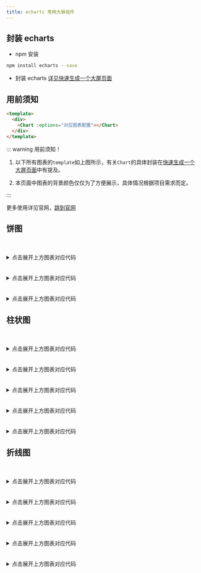 ```yaml
---
title: echarts 常用大屏组件
---
```


<!-- <br/>

<details>
<summary>点击展开上方图表对应代码</summary>
<pre>
<code>
</code>
</pre>
</details>

<br/> -->

## 封装 echarts

- npm 安装

```sh
npm install echarts --save
```

- 封装 echarts
  [详见快速生成一个大屏页面](./z1-before-use.md)

## 用前须知

```html
<template>
  <div>
    <Chart :options="对应图表配置"></Chart>
  </div>
</template>
```

::: warning 用前须知！

1. 以下所有图表的`template`如上图所示，有关`Chart`的具体封装在[快速生成一个大屏页面](./z1-before-use.md)中有提及。

2. 本页面中图表的背景颜色仅仅为了方便展示，具体情况根据项目需求而定。

:::

更多使用详见官网，[跳到官网](https://echarts.apache.org/zh/index.html)

## 饼图

<br/>
<echarts-pie1/>
<br/>

<details>
  <summary>点击展开上方图表对应代码</summary>
  <pre>
   <code >
  export default {
    data() {
      return {
        options:{
          title: {
            text: 'Referer of a Website',
            subtext: 'Fake Data',
            left: 'center'
          },
          tooltip: {
            trigger: 'item'
          },
          legend: {
            orient: 'vertical',
            left: 'left'
          },
          series: [
            {
              name: 'Access From',
              type: 'pie',
              radius: '50%',
              data: [
                { value: 1048, name: 'Search Engine' },
                { value: 735, name: 'Direct' },
                { value: 580, name: 'Email' },
                { value: 484, name: 'Union Ads' },
                { value: 300, name: 'Video Ads' }
              ],
              emphasis: {
                itemStyle: {
                  shadowBlur: 10,
                  shadowOffsetX: 0,
                  shadowColor: 'rgba(0, 0, 0, 0.5)'
                }
              }
            }
          ]
        }
      };
    },
  }
  </code> 
  </pre>
</details>

<br/>
<echarts-pie2/>

<br/>

<details>
  <summary>点击展开上方图表对应代码</summary>
  <pre>
   <code >
  export default {
    data() {
      return {
        options: {
          tooltip: {
            trigger: 'item',
          },
          legend: {
            top: '5%',
            left: 'center',
          },
          series: [
            {
              name: 'Access From',
              type: 'pie',
              radius: ['40%', '70%'],
              avoidLabelOverlap: false,
              itemStyle: {
                borderRadius: 10,
                borderColor: '#fff',
                borderWidth: 2,
              },
              label: {
                show: false,
                position: 'center',
              },
              emphasis: {
                label: {
                  show: true,
                  fontSize: '40',
                  fontWeight: 'bold',
                },
              },
              labelLine: {
                show: false,
              },
              data: [
                { value: 1048, name: 'Search Engine' },
                { value: 735, name: 'Direct' },
                { value: 580, name: 'Email' },
                { value: 484, name: 'Union Ads' },
                { value: 300, name: 'Video Ads' },
              ],
            },
          ],
        },
      };
    },
  };
  </code> 
  </pre>
</details>

<br/>

<echarts-pie3/>

<br/>

<details>
<summary>点击展开上方图表对应代码</summary>
<pre>
<code>
export default {
    data() {
      return {
        option: {
          legend: {
            top: 'bottom',
          },
          toolbox: {
            show: true,
            feature: {
              mark: { show: true },
              dataView: { show: true, readOnly: false },
              restore: { show: true },
              saveAsImage: { show: true },
            },
          },
          series: [
            {
              name: 'Nightingale Chart',
              type: 'pie',
              radius: [50, 250],
              center: ['50%', '50%'],
              roseType: 'area',
              itemStyle: {
                borderRadius: 8,
              },
              data: [
                { value: 40, name: 'rose 1' },
                { value: 38, name: 'rose 2' },
                { value: 32, name: 'rose 3' },
                { value: 30, name: 'rose 4' },
                { value: 28, name: 'rose 5' },
                { value: 26, name: 'rose 6' },
                { value: 22, name: 'rose 7' },
                { value: 18, name: 'rose 8' },
              ],
            },
          ],
        },
      };
    },
  };
</code>
</pre>
</details>

## 柱状图

<br/>
<echarts-bar1/>
<br/>

<details>
<summary>点击展开上方图表对应代码</summary>
<pre>
<code>
export default {
    data() {
      return {
        options: {
          xAxis: {
            type: 'category',
            data: ['Mon', 'Tue', 'Wed', 'Thu', 'Fri', 'Sat', 'Sun'],
          },
          yAxis: {
            type: 'value',
          },
          series: [
            {
              data: [120, 200, 150, 80, 70, 110, 130],
              type: 'bar',
            },
          ],
        },
      };
    },
  };
</code>
</pre>
</details>

<br/>
<echarts-bar2/>
<br/>

<details>
<summary>点击展开上方图表对应代码</summary>
<pre>
<code>
 export default {
    data() {
      return {};
    },
    computed: {
      options() {
        const labelRight = {
          position: 'right',
        };
        return {
          title: {
            text: 'Bar Chart with Negative Value',
          },
          tooltip: {
            trigger: 'axis',
            axisPointer: {
              type: 'shadow',
            },
          },
          grid: {
            top: 80,
            bottom: 30,
          },
          xAxis: {
            type: 'value',
            position: 'top',
            splitLine: {
              lineStyle: {
                type: 'dashed',
              },
            },
          },
          yAxis: {
            type: 'category',
            axisLine: { show: false },
            axisLabel: { show: false },
            axisTick: { show: false },
            splitLine: { show: false },
            data: ['ten', 'nine', 'eight', 'seven', 'six', 'five', 'four', 'three', 'two', 'one'],
          },
          series: [
            {
              name: 'Cost',
              type: 'bar',
              stack: 'Total',
              label: {
                show: true,
                formatter: '{b}',
              },
              data: [
                { value: -0.07, label: labelRight },
                { value: -0.09, label: labelRight },
                0.2,
                0.44,
                { value: -0.23, label: labelRight },
                0.08,
                { value: -0.17, label: labelRight },
                0.47,
                { value: -0.36, label: labelRight },
                0.18,
              ],
            },
          ],
        };
      },
    },
  };
</code>
</pre>
</details>

<br/>
<echarts-bar3/>
<br/>

<details>
<summary>点击展开上方图表对应代码</summary>
<pre>
<code>
export default {
    data() {
      return {};
    },
    computed: {
      options() {
        // prettier-ignore
        let dataAxis = ['点', '击', '柱', '子', '或', '者', '两', '指', '在', '触', '屏', '上', '滑', '动', '能', '够', '自', '动', '缩', '放'];
        // prettier-ignore
        let data = [220, 182, 191, 234, 290, 330, 310, 123, 442, 321, 90, 149, 210, 122, 133, 334, 198, 123, 125, 220];
        let yMax = 500;
        let dataShadow = [];
        for (let i = 0; i < data.length; i++) {
          dataShadow.push(yMax);
        }
        return {
          xAxis: {
            data: dataAxis,
            axisLabel: {
              inside: true,
              color: '#fff',
            },
            axisTick: {
              show: false,
            },
            axisLine: {
              show: false,
            },
            z: 10,
          },
          yAxis: {
            axisLine: {
              show: false,
            },
            axisTick: {
              show: false,
            },
            axisLabel: {
              color: '#999',
            },
          },
          dataZoom: [
            {
              type: 'inside',
            },
          ],
          series: [
            {
              type: 'bar',
              showBackground: true,
              itemStyle: {
                color: new echarts.graphic.LinearGradient(0, 0, 0, 1, [
                  { offset: 0, color: '#83bff6' },
                  { offset: 0.5, color: '#188df0' },
                  { offset: 1, color: '#188df0' },
                ]),
              },
              emphasis: {
                itemStyle: {
                  color: new echarts.graphic.LinearGradient(0, 0, 0, 1, [
                    { offset: 0, color: '#2378f7' },
                    { offset: 0.7, color: '#2378f7' },
                    { offset: 1, color: '#83bff6' },
                  ]),
                },
              },
              data: data,
            },
          ],
        };
      },
    },
  };
</code>
</pre>
</details>

<br/>
<echarts-bar4/>
<br/>

<details>
<summary>点击展开上方图表对应代码</summary>
<pre>
<code>
export default {
    data() {
      return {};
    },
    computed: {
      options() {
        const categories = (function () {
          let now = new Date();
          let res = [];
          let len = 10;
          while (len--) {
            res.unshift(now.toLocaleTimeString().replace(/^\D*/, ''));
            now = new Date(+now - 2000);
          }
          return res;
        })();
        const categories2 = (function () {
          let res = [];
          let len = 10;
          while (len--) {
            res.push(10 - len - 1);
          }
          return res;
        })();
        const data = (function () {
          let res = [];
          let len = 10;
          while (len--) {
            res.push(Math.round(Math.random() * 1000));
          }
          return res;
        })();
        const data2 = (function () {
          let res = [];
          let len = 0;
          while (len < 10) {
            res.push(+(Math.random() * 10 + 5).toFixed(1));
            len++;
          }
          return res;
        })();
        return {
          title: {
            text: 'Dynamic Data',
          },
          tooltip: {
            trigger: 'axis',
            axisPointer: {
              type: 'cross',
              label: {
                backgroundColor: '#283b56',
              },
            },
          },
          legend: {},
          dataZoom: {
            show: false,
            start: 0,
            end: 100,
          },
          xAxis: [
            {
              type: 'category',
              boundaryGap: true,
              data: categories,
            },
            {
              type: 'category',
              boundaryGap: true,
              data: categories2,
            },
          ],
          yAxis: [
            {
              type: 'value',
              scale: true,
              name: 'Price',
              max: 30,
              min: 0,
              boundaryGap: [0.2, 0.2],
            },
            {
              type: 'value',
              scale: true,
              name: 'Order',
              max: 1200,
              min: 0,
              boundaryGap: [0.2, 0.2],
            },
          ],
          series: [
            {
              name: 'Dynamic Bar',
              type: 'bar',
              xAxisIndex: 1,
              yAxisIndex: 1,
              data: data,
            },
            {
              name: 'Dynamic Line',
              type: 'line',
              data: data2,
            },
          ],
        };
      },
    },
  };
</code>
</pre>
</details>

<br/>
<echarts-bar5/>
<br/>

<details>
<summary>点击展开上方图表对应代码</summary>
<pre>
<code>
export default {
    data() {
      return {
        options: {
          tooltip: {
            trigger: 'axis',
            axisPointer: {
              type: 'cross',
              crossStyle: {
                color: '#999',
              },
            },
          },
          legend: {
            data: ['Evaporation', 'Precipitation', 'Temperature'],
          },
          xAxis: [
            {
              type: 'category',
              data: ['Mon', 'Tue', 'Wed', 'Thu', 'Fri', 'Sat', 'Sun'],
              axisPointer: {
                type: 'shadow',
              },
            },
          ],
          yAxis: [
            {
              type: 'value',
              name: 'Precipitation',
              min: 0,
              max: 250,
              interval: 50,
              axisLabel: {
                formatter: '{value} ml',
              },
            },
            {
              type: 'value',
              name: 'Temperature',
              min: 0,
              max: 25,
              interval: 5,
              axisLabel: {
                formatter: '{value} °C',
              },
            },
          ],
          series: [
            {
              name: 'Evaporation',
              type: 'bar',
              data: [2.0, 4.9, 7.0, 23.2, 25.6, 76.7, 135.6, 162.2, 32.6, 20.0, 6.4, 3.3],
            },
            {
              name: 'Precipitation',
              type: 'bar',
              data: [2.6, 5.9, 9.0, 26.4, 28.7, 70.7, 175.6, 182.2, 48.7, 18.8, 6.0, 2.3],
            },
            {
              name: 'Temperature',
              type: 'line',
              yAxisIndex: 1,
              data: [2.0, 2.2, 3.3, 4.5, 6.3, 10.2, 20.3, 23.4, 23.0, 16.5, 12.0, 6.2],
            },
          ],
        },
      };
    },
  };
</code>
</pre>
</details>

## 折线图

<br/>
<echarts-line1/>
<br/>

<details>
<summary>点击展开上方图表对应代码</summary>
<pre>
<code>
export default {
    data() {
      return {
        options: {
          xAxis: {
            type: 'category',
            boundaryGap: false,
            data: ['Mon', 'Tue', 'Wed', 'Thu', 'Fri', 'Sat', 'Sun'],
          },
          yAxis: {
            type: 'value',
          },
          series: [
            {
              data: [820, 932, 901, 934, 1290, 1330, 1320],
              type: 'line',
              areaStyle: {},
            },
          ],
        },
      };
    },
  };
</code>
</pre>
</details>

<br/>
<echarts-line2/>
<br/>

<details>
<summary>点击展开上方图表对应代码</summary>
<pre>
<code>
export default {
    data() {
      return {};
    },
    computed: {
      options() {
        // prettier-ignore
        const data = [["2000-06-05", 116], ["2000-06-06", 129], ["2000-06-07", 135], ["2000-06-08", 86], ["2000-06-09", 73], ["2000-06-10", 85], ["2000-06-11", 73], ["2000-06-12", 68], ["2000-06-13", 92], ["2000-06-14", 130], ["2000-06-15", 245], ["2000-06-16", 139], ["2000-06-17", 115], ["2000-06-18", 111], ["2000-06-19", 309], ["2000-06-20", 206], ["2000-06-21", 137], ["2000-06-22", 128], ["2000-06-23", 85], ["2000-06-24", 94], ["2000-06-25", 71], ["2000-06-26", 106], ["2000-06-27", 84], ["2000-06-28", 93], ["2000-06-29", 85], ["2000-06-30", 73], ["2000-07-01", 83], ["2000-07-02", 125], ["2000-07-03", 107], ["2000-07-04", 82], ["2000-07-05", 44], ["2000-07-06", 72], ["2000-07-07", 106], ["2000-07-08", 107], ["2000-07-09", 66], ["2000-07-10", 91], ["2000-07-11", 92], ["2000-07-12", 113], ["2000-07-13", 107], ["2000-07-14", 131], ["2000-07-15", 111], ["2000-07-16", 64], ["2000-07-17", 69], ["2000-07-18", 88], ["2000-07-19", 77], ["2000-07-20", 83], ["2000-07-21", 111], ["2000-07-22", 57], ["2000-07-23", 55], ["2000-07-24", 60]];
        const dateList = data.map(function (item) {
          return item[0];
        });
        const valueList = data.map(function (item) {
          return item[1];
        });
        return {
          // Make gradient line here
          visualMap: [
            {
              show: false,
              type: 'continuous',
              seriesIndex: 0,
              min: 0,
              max: 400,
            },
            {
              show: false,
              type: 'continuous',
              seriesIndex: 1,
              dimension: 0,
              min: 0,
              max: dateList.length - 1,
            },
          ],
          title: [
            {
              left: 'center',
              text: 'Gradient along the y axis',
            },
            {
              top: '55%',
              left: 'center',
              text: 'Gradient along the x axis',
            },
          ],
          tooltip: {
            trigger: 'axis',
          },
          xAxis: [
            {
              data: dateList,
            },
            {
              data: dateList,
              gridIndex: 1,
            },
          ],
          yAxis: [
            {},
            {
              gridIndex: 1,
            },
          ],
          grid: [
            {
              bottom: '60%',
            },
            {
              top: '60%',
            },
          ],
          series: [
            {
              type: 'line',
              showSymbol: false,
              data: valueList,
            },
            {
              type: 'line',
              showSymbol: false,
              data: valueList,
              xAxisIndex: 1,
              yAxisIndex: 1,
            },
          ],
        };
      },
    },
  };
</code>
</pre>
</details>

<br/>
<echarts-line3/>
<br/>

<details>
<summary>点击展开上方图表对应代码</summary>
<pre>
<code>
export default {
    data() {
      return {
        options: {
          title: {
            text: 'Stacked Area Chart',
          },
          tooltip: {
            trigger: 'axis',
            axisPointer: {
              type: 'cross',
              label: {
                backgroundColor: '#6a7985',
              },
            },
          },
          legend: {
            data: ['Email', 'Union Ads', 'Video Ads', 'Direct', 'Search Engine'],
          },
          toolbox: {
            feature: {
              saveAsImage: {},
            },
          },
          grid: {
            left: '3%',
            right: '4%',
            bottom: '3%',
            containLabel: true,
          },
          xAxis: [
            {
              type: 'category',
              boundaryGap: false,
              data: ['Mon', 'Tue', 'Wed', 'Thu', 'Fri', 'Sat', 'Sun'],
            },
          ],
          yAxis: [
            {
              type: 'value',
            },
          ],
          series: [
            {
              name: 'Email',
              type: 'line',
              stack: 'Total',
              areaStyle: {},
              emphasis: {
                focus: 'series',
              },
              data: [120, 132, 101, 134, 90, 230, 210],
            },
            {
              name: 'Union Ads',
              type: 'line',
              stack: 'Total',
              areaStyle: {},
              emphasis: {
                focus: 'series',
              },
              data: [220, 182, 191, 234, 290, 330, 310],
            },
            {
              name: 'Video Ads',
              type: 'line',
              stack: 'Total',
              areaStyle: {},
              emphasis: {
                focus: 'series',
              },
              data: [150, 232, 201, 154, 190, 330, 410],
            },
            {
              name: 'Direct',
              type: 'line',
              stack: 'Total',
              areaStyle: {},
              emphasis: {
                focus: 'series',
              },
              data: [320, 332, 301, 334, 390, 330, 320],
            },
            {
              name: 'Search Engine',
              type: 'line',
              stack: 'Total',
              label: {
                show: true,
                position: 'top',
              },
              areaStyle: {},
              emphasis: {
                focus: 'series',
              },
              data: [820, 932, 901, 934, 1290, 1330, 1320],
            },
          ],
        },
      };
    },
  };
</code>
</pre>
</details>

<br/>
<echarts-line4/>
<br/>

<details>
<summary>点击展开上方图表对应代码</summary>
<pre>
<code>
export default {
    data() {
      return {};
    },
    computed: {
      options() {
        return {
          title: {
            text: 'Stacked Line',
          },
          tooltip: {
            trigger: 'axis',
          },
          legend: {
            data: ['Email', 'Union Ads', 'Video Ads', 'Direct', 'Search Engine'],
          },
          grid: {
            left: '3%',
            right: '4%',
            bottom: '3%',
            containLabel: true,
          },
          xAxis: {
            type: 'category',
            boundaryGap: false,
            data: ['Mon', 'Tue', 'Wed', 'Thu', 'Fri', 'Sat', 'Sun'],
          },
          yAxis: {
            type: 'value',
          },
          series: [
            {
              name: 'Email',
              type: 'line',
              stack: 'Total',
              data: [120, 132, 101, 134, 90, 230, 210],
            },
            {
              name: 'Union Ads',
              type: 'line',
              stack: 'Total',
              data: [220, 182, 191, 234, 290, 330, 310],
            },
            {
              name: 'Video Ads',
              type: 'line',
              stack: 'Total',
              data: [150, 232, 201, 154, 190, 330, 410],
            },
            {
              name: 'Direct',
              type: 'line',
              stack: 'Total',
              data: [320, 332, 301, 334, 390, 330, 320],
            },
            {
              name: 'Search Engine',
              type: 'line',
              stack: 'Total',
              data: [820, 932, 901, 934, 1290, 1330, 1320],
            },
          ],
        };
      },
    },
  };
</code>
</pre>
</details>

<br/>
<echarts-line5/>
<br/>

<details>
<summary>点击展开上方图表对应代码</summary>
<pre>
<code>
import * as echarts from 'echarts';
  export default {
    data() {
      return {};
    },
    computed: {
      options() {
        let base = +new Date(1968, 9, 3);
        let oneDay = 24 * 3600 * 1000;
        let date = [];
        let data = [Math.random() * 300];
        for (let i = 1; i < 20000; i++) {
          var now = new Date((base += oneDay));
          date.push([now.getFullYear(), now.getMonth() + 1, now.getDate()].join('/'));
          data.push(Math.round((Math.random() - 0.5) * 20 + data[i - 1]));
        }
        return {
          tooltip: {
            trigger: 'axis',
            position: function (pt) {
              return [pt[0], '10%'];
            },
          },
          title: {
            left: 'center',
            text: 'Large Area Chart',
          },
          xAxis: {
            type: 'category',
            boundaryGap: false,
            data: date,
          },
          yAxis: {
            type: 'value',
            boundaryGap: [0, '100%'],
          },
          dataZoom: [
            {
              type: 'inside',
              start: 0,
              end: 10,
            },
            {
              start: 0,
              end: 10,
            },
          ],
          series: [
            {
              name: 'Fake Data',
              type: 'line',
              symbol: 'none',
              sampling: 'lttb',
              itemStyle: {
                color: 'rgb(255, 70, 131)',
              },
              areaStyle: {
                color: new echarts.graphic.LinearGradient(0, 0, 0, 1, [
                  {
                    offset: 0,
                    color: 'rgb(255, 158, 68)',
                  },
                  {
                    offset: 1,
                    color: 'rgb(255, 70, 131)',
                  },
                ]),
              },
              data: data,
            },
          ],
        };
      },
    },
  };
</code>
</pre>
</details>

<br/>

